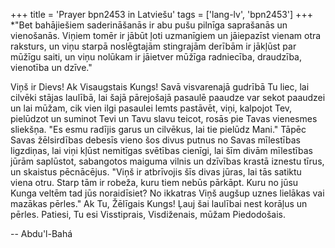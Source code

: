 +++
title = 'Prayer bpn2453 in Latviešu'
tags = ['lang-lv', 'bpn2453']
+++
*"Bet bahājiešiem saderināšanās ir abu pušu pilnīga saprašanās un vienošanās. Viņiem tomēr ir jābūt ļoti uzmanīgiem un jāiepazīst vienam otra raksturs, un viņu starpā noslēgtajām stingrajām derībām ir jākļūst par mūžīgu saiti, un viņu nolūkam ir jāietver mūžīga radniecība, draudzība, vienotība un dzīve."


Viņš ir Dievs! Ak Visaugstais Kungs! Savā visvarenajā gudrībā Tu liec, lai cilvēki stājas laulībā, lai šajā pārejošajā pasaulē paaudze var sekot paaudzei un lai mūžam, cik vien ilgi pasaulei lemts pastāvēt, viņi, kalpojot Tev, pielūdzot un suminot Tevi un Tavu slavu teicot, rosās pie Tavas vienesmes sliekšņa. "Es esmu radījis garus un cilvēkus, lai tie pielūdz Mani."  Tāpēc Savas žēlsirdības debesīs vieno šos divus putnus no Savas mīlestības ligzdiņas, lai viņi kļūst nemitīgas svētības cienīgi, lai šīm divām mīlestības jūrām saplūstot, sabangotos maiguma vilnis un dzīvības krastā iznestu tīrus, un skaistus pēcnācējus. "Viņš ir atbrīvojis šīs divas jūras, lai tās satiktu viena otru. Starp tām ir robeža, kuru tiem nebūs pārkāpt. Kuru no jūsu Kunga veltēm tad jūs noraidīsiet? No ikkatras Viņš augšup uznes lielākas vai mazākas pērles."  Ak Tu, Žēlīgais Kungs! Ļauj šai laulībai nest korāļus un pērles.
Patiesi, Tu esi Visstiprais, Visdiženais, mūžam Piedodošais.

-- Abdu'l-Bahá
